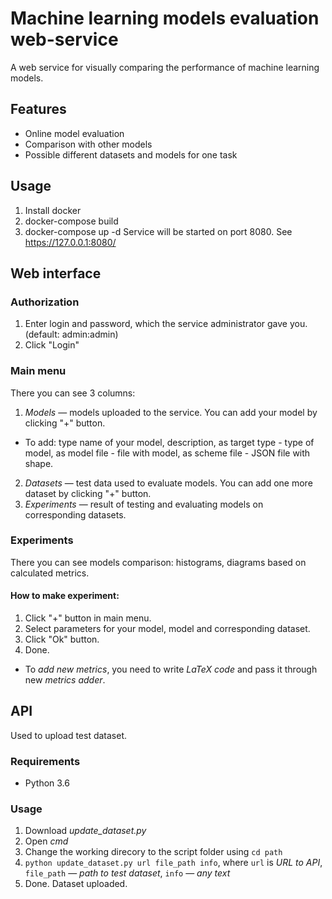 # Machine learning models evaluation web-service
A web service for visually comparing the performance of machine learning models.

## Features
- Online model evaluation
- Comparison with other models
- Possible different datasets and models for one task

## Usage
1) Install docker
2) docker-compose build
3) docker-compose up -d 
Service will be started on port 8080. See https://127.0.0.1:8080/

## Web interface
### Authorization
1. Enter login and password, which the service administrator gave you. (default: admin:admin)
2. Click "Login"

### Main menu
There you can see 3 columns:
1. *Models* — models uploaded to the service. You can add your model by clicking "+" button.
  - To add: type name of your model, description, as target type - type of model, as model file - file with model, as scheme file - JSON file with shape. 
2. *Datasets* — test data used to evaluate models. You can add one more dataset by clicking "+" button.
3. *Experiments* — result of testing and evaluating models on corresponding datasets. 

### Experiments

There you can see models comparison: histograms, diagrams based on calculated metrics.

#### How to make experiment:
1. Click "+" button in main menu.
2. Select parameters for your model, model and corresponding dataset.
3. Click "Ok" button.
4. Done.

- To *add new metrics*, you need to write *LaTeX code* and pass it through new *metrics adder*.

## API

Used to upload test dataset.

### Requirements

- Python 3.6

### Usage
1. Download *update_dataset.py*
2. Open *cmd*
3. Change the working direcory to the script folder using ```cd path```
4. ```python update_dataset.py url file_path info```, where `url` is *URL to API*, `file_path` — *path to test dataset*, `info` — *any text*
5. Done. Dataset uploaded.
